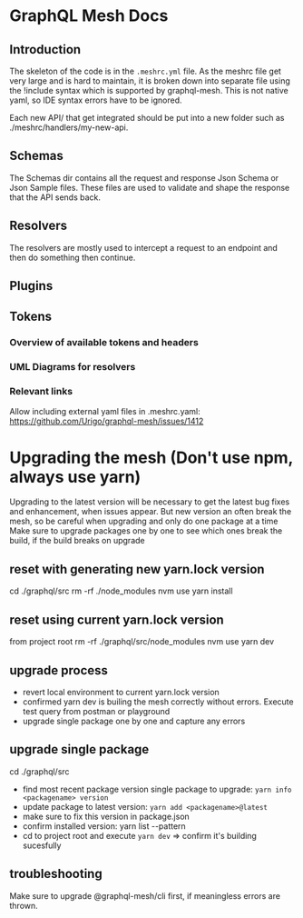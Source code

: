 # GraphQL Mesh Docs

## Introduction

The skeleton of the code is in the `.meshrc.yml` file. As the meshrc file get very large and is hard to maintain, it is broken
down into separate file using the !include syntax which is supported by graphql-mesh. This is not native yaml, so IDE syntax errors have to be ignored.

Each new API/ that get integrated should be put into a new folder such as ./meshrc/handlers/my-new-api.

## Schemas

The Schemas dir contains all the request and response Json Schema or Json Sample files. These files are used to validate and shape the response that the API sends back.

## Resolvers

The resolvers are mostly used to intercept a request to an endpoint and then do something then continue.

## Plugins

## Tokens

### Overview of available tokens and headers

### UML Diagrams for resolvers

### Relevant links

Allow including external yaml files in .meshrc.yaml: https://github.com/Urigo/graphql-mesh/issues/1412

# Upgrading the mesh (Don't use npm, always use yarn)
Upgrading to the latest version will be necessary to get the latest bug fixes and enhancement, when issues appear.
But new version an often break the mesh, so be careful when upgrading and only do one package at a time
Make sure to upgrade packages one by one to see which ones break the build, if the build breaks on  upgrade

## reset with generating new yarn.lock version
cd ./graphql/src
rm -rf ./node_modules
nvm use
yarn install

## reset using current yarn.lock version
from project root
rm -rf ./graphql/src/node_modules
nvm use
yarn dev

## upgrade process
- revert local environment to current yarn.lock version
-  confirmed yarn dev is builing the mesh correctly without errors. Execute test query from postman or playground
-  upgrade single package one by one and capture any errors

## upgrade single package
cd ./graphql/src
- find most recent package version single package to upgrade: `yarn info <packagename> version`
- update package to latest version: `yarn add <packagename>@latest`
- make sure to fix this version in package.json
- confirm installed version:  yarn list --pattern <packagename>
- cd to project root and execute `yarn dev` => confirm it's building sucesfully


## troubleshooting
Make sure to upgrade @graphql-mesh/cli first, if meaningless errors are thrown.
